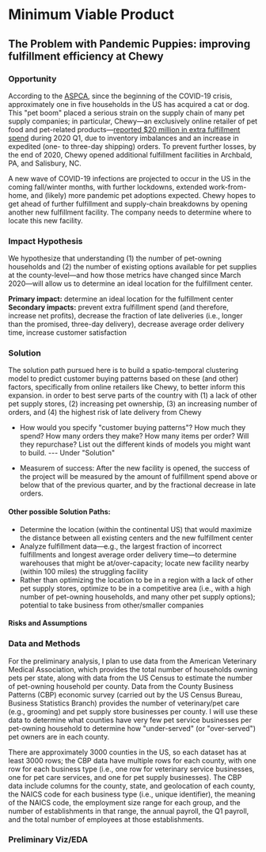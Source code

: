 # Minimum Viable Product
## The Problem with Pandemic Puppies: improving fulfillment efficiency at Chewy

### Opportunity
According to the [ASPCA](https://aspca.app.box.com/s/v4t7yrwalwk39mf71a857ivqoxnv2x3d), since the beginning of the COVID-19 crisis, approximately one in five households in the US has acquired a cat or dog. This "pet boom" placed a serious strain on the supply chain of many pet supply companies; in particular, Chewy&mdash;an exclusively online retailer of pet food and pet-related products&mdash;[reported $20 million in extra fulfillment spend](https://news.alphastreet.com/chewy-inc-nyse-chwy-q1-2020-earnings-call-transcript/) during 2020 Q1, due to inventory imbalances and an increase in expedited (one- to three-day shipping) orders. To prevent further losses, by the end of 2020, Chewy opened additional fulfillment facilities in Archbald, PA, and Salisbury, NC.

A new wave of COVID-19 infections are projected to occur in the US in the coming fall/winter months, with further lockdowns, extended work-from-home, and (likely) more pandemic pet adoptions expected. Chewy hopes to get ahead of further fulfillment and supply-chain breakdowns by opening another new fulfillment facility. The company needs to determine where to locate this new facility.

### Impact Hypothesis

We hypothesize that understanding (1) the number of pet-owning households and (2) the number of existing options available for pet supplies at the county-level&mdash;and how those metrics have changed since March 2020&mdash;will allow us to determine an ideal location for the fulfillment center.

**Primary impact:** determine an ideal location for the fulfillment center <br>
**Secondary impacts:** prevent extra fulfillment spend (and therefore, increase net profits), decrease the fraction of late deliveries (i.e., longer than the promised, three-day delivery), decrease average order delivery time, increase customer satisfaction


### Solution

The solution path pursued here is to build a spatio-temporal clustering model to predict customer buying patterns based on these (and other) factors, specifically from online retailers like Chewy, to better inform this expansion. in order to best serve parts of the country with (1) a lack of other pet supply stores, (2) increasing pet ownership, (3) an increasing number of orders, and (4) the highest risk of late delivery from Chewy

- How would you specify "customer buying patterns"? How much they spend? How many orders they make? How many items per order? Will they repurchase? List out the different kinds of models you might want to build. --- Under "Solution"


- Measurem of success: After the new facility is opened, the success of the project will be measured by the amount of fulfillment spend above or below that of the previous quarter, and by the fractional decrease in late orders.

#### Other possible Solution Paths:
- Determine the location (within the continental US) that would maximize the distance between all existing centers and the new fulfillment center
- Analyze fulfillment data&mdash;e.g., the largest fraction of incorrect fulfillments and longest average order delivery time&mdash;to determine warehouses that might be at/over-capacity; locate new facility nearby (within 100 miles) the struggling facility
- Rather than optimizing the location to be in a region with a lack of other pet supply stores, optimize to be in a competitive area (i.e., with a high number of pet-owning households, and many other pet supply options); potential to take business from other/smaller companies


#### Risks and Assumptions

### Data and Methods

For the preliminary analysis, I plan to use data from the American Veterinary Medical Association, which provides the total number of households owning pets per state, along with data from the US Census to estimate the number of pet-owning household per county. Data from the County Business Patterns (CBP) economic survey (carried out by the US Census Bureau, Business Statistics Branch) provides the number of veterinary/pet care (e.g., grooming) and pet supply store businesses per county. I will use these data to determine what counties have very few pet service businesses per pet-owning household to determine how "under-served" (or "over-served") pet owners are in each county.

There are approximately 3000 counties in the US, so each dataset has at least 3000 rows; the CBP data have multiple rows for each county, with one row for each business type (i.e., one row for veterinary service businesses, one for pet care services, and one for pet supply businesses). The CBP data include columns for the county, state, and geolocation of each county, the NAICS code for each business type (i.e., unique identifier), the meaning of the NAICS code, the employment size range for each group, and the number of establishments in that range, the annual payroll, the Q1 payroll, and the total number of employees at those establishments.

### Preliminary Viz/EDA
